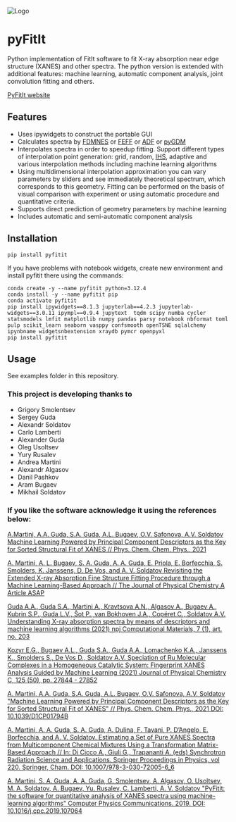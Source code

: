 ![Logo](http://hpc.nano.sfedu.ru/pyfitit/assets/logo.png)
# pyFitIt
Python implementation of FitIt software to fit X-ray absorption near edge structure (XANES) and other spectra. The python version is extended with additional features: machine learning, automatic component analysis, joint convolution fitting and others.

[PyFitIt website](http://hpc.nano.sfedu.ru/pyfitit/)

## Features
- Uses ipywidgets to construct the portable GUI
- Calculates spectra by [FDMNES](http://neel.cnrs.fr/spip.php?rubrique1007&lang=en) or [FEFF](http://monalisa.phys.washington.edu/) or [ADF](https://www.scm.com/product/adf/) or [pyGDM](https://wiechapeter.gitlab.io/pygdm/2018-01-15-pygdm/)
- Interpolates spectra in order to speedup fitting. Support different types of interpolation point generation: grid, random, [IHS](http://people.sc.fsu.edu/~jburkardt/cpp_src/ihs/ihs.html), adaptive and various interpolation methods including machine learning algorithms
- Using multidimensional interpolation approximation you can vary parameters by sliders and see immediately theoretical spectrum, which corresponds to this geometry. Fitting can be performed on the basis of visual comparison with experiment or using automatic procedure and quantitative criteria.
- Supports direct prediction of geometry parameters by machine learning
- Includes automatic and semi-automatic component analysis

## Installation
`pip install pyfitit`

If you have problems with notebook widgets, create new environment and install pyfitit there using the commands:
```
conda create -y --name pyfitit python=3.12.4
conda install -y --name pyfitit pip
conda activate pyfitit
pip install ipywidgets==8.1.3 jupyterlab==4.2.3 jupyterlab-widgets==3.0.11 ipympl==0.9.4 jupytext  tqdm scipy numba cycler statsmodels lmfit matplotlib numpy pandas parsy notebook nbformat toml pulp scikit_learn seaborn vasppy confsmooth openTSNE sqlalchemy ipynbname widgetsnbextension xraydb pymcr openpyxl
pip install pyfitit
```

## Usage
See examples folder in this repository.

### This project is developing thanks to
- Grigory Smolentsev
- Sergey Guda
- Alexandr Soldatov
- Carlo Lamberti
- Alexander Guda
- Oleg Usoltsev
- Yury Rusalev
- Andrea Martini
- Alexandr Algasov
- Danil Pashkov
- Aram Bugaev
- Mikhail Soldatov

### If you like the software acknowledge it using the references below:

[A.Martini, A.A. Guda, S.A. Guda, A.L. Bugaev, O.V. Safonova, A.V. Soldatov  Machine Learning Powered by Principal Component Descriptors as the Key for Sorted Structural Fit of XANES // Phys. Chem. Chem. Phys., 2021](https://doi.org/10.1039/D1CP01794B)

[A. Martini, A. L. Bugaev, S. A. Guda, A. A. Guda, E. Priola, E. Borfecchia, S. Smolders, K. Janssens, D. De Vos, and A. V. Soldatov
Revisiting the Extended X-ray Absorption Fine Structure Fitting Procedure through a Machine Learning-Based Approach // The Journal of Physical Chemistry A Article ASAP](https://doi.org/10.1021/acs.jpca.1c03746)

[Guda A.A., Guda S.A., Martini A., Kravtsova A.N., Algasov A., Bugaev A., Kubrin S.P., Guda L.V., Šot P., van Bokhoven J.A., Copéret C., Soldatov A.V. Understanding X-ray absorption spectra by means of descriptors and machine learning algorithms (2021) npj Computational Materials, 7 (1), art. no. 203](https://doi.org/10.1038/s41524-021-00664-9)

[Kozyr E.G., Bugaev A.L., Guda S.A., Guda A.A., Lomachenko K.A., Janssens K., Smolders S., De Vos D., Soldatov A.V. Speciation of Ru Molecular Complexes in a Homogeneous Catalytic System: Fingerprint XANES Analysis Guided by Machine Learning (2021) Journal of Physical Chemistry C, 125 (50), pp. 27844 - 27852](https://doi.org/10.1021/acs.jpcc.1c09082)

[A. Martini, A.A. Guda, S.A. Guda, A.L. Bugaev, O.V. Safonova, A.V. Soldatov "Machine Learning Powered by Principal Component Descriptors as the Key for Sorted Structural Fit of XANES" // Phys. Chem. Chem. Phys., 2021 DOI: 10.1039/D1CP01794B](https://doi.org/10.1039/D1CP01794B)

[A. Martini, A. A. Guda, S. A. Guda, A. Dulina, F. Tavani, P. D’Angelo, E. Borfecchia, and A. V. Soldatov. Estimating a Set of Pure XANES Spectra from Multicomponent Chemical Mixtures Using a Transformation Matrix-Based Approach //  In: Di Cicco A., Giuli G., Trapananti A. (eds) Synchrotron Radiation Science and Applications. Springer Proceedings in Physics, vol 220. Springer, Cham. DOI: 10.1007/978-3-030-72005-6_6](https://doi.org/10.1007/978-3-030-72005-6_6)

[A. Martini, S. A. Guda, A. A. Guda, G. Smolentsev, A. Algasov, O. Usoltsev, M. A. Soldatov, A. Bugaev, Yu. Rusalev, C. Lamberti, A. V. Soldatov "PyFitit: the software for quantitative analysis of XANES spectra using machine-learning algorithms" Computer Physics Communications. 2019. DOI: 10.1016/j.cpc.2019.107064](https://doi.org/10.1016/j.cpc.2019.107064)
